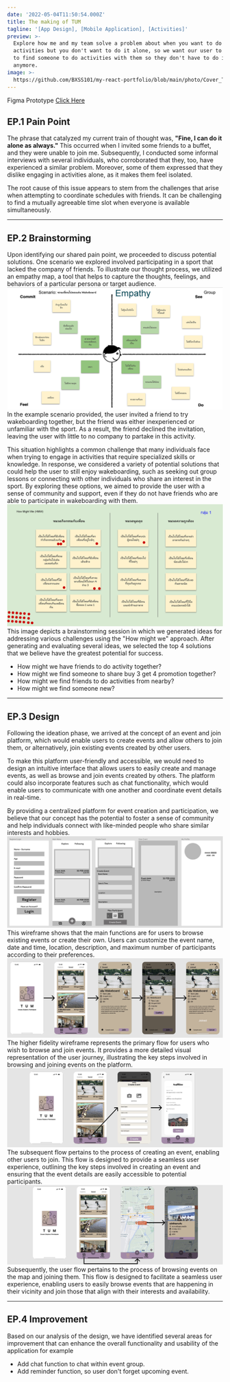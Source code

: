 ```yaml
---
date: '2022-05-04T11:50:54.000Z'
title: The making of TUM
tagline: '[App Design], [Mobile Application], [Activities]'
preview: >-
  Explore how me and my team solve a problem about when you want to do some
  activities but you don't want to do it alone, so we want our user to be able
  to find someone to do activities with them so they don't have to do it alone
  anymore.
image: >-
  https://github.com/BXSS101/my-react-portfolio/blob/main/photo/Cover_TUM.png?raw=true
---
```


Figma Prototype [Click Here](https://www.figma.com/proto/z8zVsWjY5clA4s4Qi8vI1g/T-U-M-Together-Anything?page-id=7%3A29&type=design&node-id=139-1465&viewport=1073%2C84%2C0.49&scaling=scale-down&starting-point-node-id=139%3A1465)

## EP.1 Pain Point

The phrase that catalyzed my current train of thought was, **"Fine, I can do it alone as always."** This occurred when I invited some friends to a buffet, and they were unable to join me. Subsequently, I conducted some informal interviews with several individuals, who corroborated that they, too, have experienced a similar problem. Moreover, some of them expressed that they dislike engaging in activities alone, as it makes them feel isolated.

The root cause of this issue appears to stem from the challenges that arise when attempting to coordinate schedules with friends. It can be challenging to find a mutually agreeable time slot when everyone is available simultaneously.

---

## EP.2 Brainstorming

Upon identifying our shared pain point, we proceeded to discuss potential solutions. One scenario we explored involved participating in a sport that lacked the company of friends. To illustrate our thought process, we utilized an empathy map, a tool that helps to capture the thoughts, feelings, and behaviors of a particular persona or target audience.
![TUM Empathy Map](https://github.com/BXSS101/my-react-portfolio/blob/main/photo/TUM/UXUI%202_64%20CE%20%5B%20Project%20III%20%5D%20G1_Page_05.jpg?raw=true)
In the example scenario provided, the user invited a friend to try wakeboarding together, but the friend was either inexperienced or unfamiliar with the sport. As a result, the friend declined the invitation, leaving the user with little to no company to partake in this activity.

This situation highlights a common challenge that many individuals face when trying to engage in activities that require specialized skills or knowledge. In response, we considered a variety of potential solutions that could help the user to still enjoy wakeboarding, such as seeking out group lessons or connecting with other individuals who share an interest in the sport. By exploring these options, we aimed to provide the user with a sense of community and support, even if they do not have friends who are able to participate in wakeboarding with them.
![TUM HMW](https://github.com/BXSS101/my-react-portfolio/blob/main/photo/TUM/UXUI%202_64%20CE%20%5B%20Project%20III%20%5D%20G1_Page_06.jpg?raw=true)
This image depicts a brainstorming session in which we generated ideas for addressing various challenges using the "How might we" approach. After generating and evaluating several ideas, we selected the top 4 solutions that we believe have the greatest potential for success.
- How might we have friends to do activity together?
- How might we find someone to share buy 3 get 4 promotion together?
- How might we find friends to do activities from nearby?
- How might we find someone new?

---

## EP.3 Design

Following the ideation phase, we arrived at the concept of an event and join platform, which would enable users to create events and allow others to join them, or alternatively, join existing events created by other users.

To make this platform user-friendly and accessible, we would need to design an intuitive interface that allows users to easily create and manage events, as well as browse and join events created by others. The platform could also incorporate features such as chat functionality, which would enable users to communicate with one another and coordinate event details in real-time.

By providing a centralized platform for event creation and participation, we believe that our concept has the potential to foster a sense of community and help individuals connect with like-minded people who share similar interests and hobbies.
![TUM LOFI](https://github.com/BXSS101/my-react-portfolio/blob/main/photo/TUM/tum_lofi.jpg?raw=true)
This wireframe shows that the main functions are for users to browse existing events or create their own. Users can customize the event name, date and time, location, description, and maximum number of participants according to their preferences.
![TUM FLOW1](https://github.com/BXSS101/my-react-portfolio/blob/main/photo/TUM/tum_flow1.jpg?raw=true)
The higher fidelity wireframe represents the primary flow for users who wish to browse and join events. It provides a more detailed visual representation of the user journey, illustrating the key steps involved in browsing and joining events on the platform.
![TUM FLOW2](https://github.com/BXSS101/my-react-portfolio/blob/main/photo/TUM/tum_flow2.jpg?raw=true)
The subsequent flow pertains to the process of creating an event, enabling other users to join. This flow is designed to provide a seamless user experience, outlining the key steps involved in creating an event and ensuring that the event details are easily accessible to potential participants.
![TUM FLOW3](https://github.com/BXSS101/my-react-portfolio/blob/main/photo/TUM/tum_flow3.jpg?raw=true)
Subsequently, the user flow pertains to the process of browsing events on the map and joining them. This flow is designed to facilitate a seamless user experience, enabling users to easily browse events that are happening in their vicinity and join those that align with their interests and availability.

---

## EP.4 Improvement

Based on our analysis of the design, we have identified several areas for improvement that can enhance the overall functionality and usability of the application for example
- Add chat function to chat within event group.
- Add reminder function, so user don't forget upcoming event.